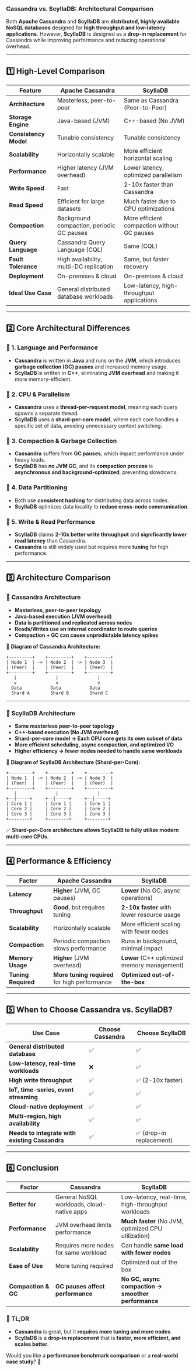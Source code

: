 ### **Cassandra vs. ScyllaDB: Architectural Comparison**  

Both **Apache Cassandra** and **ScyllaDB** are **distributed, highly available NoSQL databases** designed for **high throughput and low-latency applications**. However, **ScyllaDB** is designed as a **drop-in replacement** for Cassandra while improving performance and reducing operational overhead.

---

## **1️⃣ High-Level Comparison**
| Feature               | **Apache Cassandra**  | **ScyllaDB**  |
|----------------------|---------------------|---------------|
| **Architecture**     | Masterless, peer-to-peer | Same as Cassandra (Peer-to-Peer) |
| **Storage Engine**   | Java-based (JVM) | C++-based (No JVM) |
| **Consistency Model**| Tunable consistency | Tunable consistency |
| **Scalability**      | Horizontally scalable | More efficient horizontal scaling |
| **Performance**      | Higher latency (JVM overhead) | Lower latency, optimized parallelism |
| **Write Speed**      | Fast | 2-10x faster than Cassandra |
| **Read Speed**       | Efficient for large datasets | Much faster due to CPU optimizations |
| **Compaction**       | Background compaction, periodic GC pauses | More efficient compaction without GC pauses |
| **Query Language**   | Cassandra Query Language (CQL) | Same (CQL) |
| **Fault Tolerance**  | High availability, multi-DC replication | Same, but faster recovery |
| **Deployment**       | On-premises & cloud | On-premises & cloud |
| **Ideal Use Case**   | General distributed database workloads | Low-latency, high-throughput applications |

---

## **2️⃣ Core Architectural Differences**
### **🔹 1. Language and Performance**
- **Cassandra** is written in **Java** and runs on the **JVM**, which introduces **garbage collection (GC) pauses** and increased memory usage.
- **ScyllaDB** is written in **C++**, eliminating **JVM overhead** and making it more memory-efficient.

### **🔹 2. CPU & Parallelism**
- **Cassandra** uses a **thread-per-request model**, meaning each query spawns a separate thread.
- **ScyllaDB** uses a **shard-per-core model**, where each core handles a specific set of data, avoiding unnecessary context switching.

### **🔹 3. Compaction & Garbage Collection**
- **Cassandra** suffers from **GC pauses**, which impact performance under heavy loads.
- **ScyllaDB** has **no JVM GC**, and its **compaction process** is **asynchronous and background-optimized**, preventing slowdowns.

### **🔹 4. Data Partitioning**
- Both use **consistent hashing** for distributing data across nodes.
- **ScyllaDB** optimizes data locality to **reduce cross-node communication**.

### **🔹 5. Write & Read Performance**
- **ScyllaDB** claims **2-10x better write throughput** and **significantly lower read latency** than Cassandra.
- **Cassandra** is still widely used but requires more **tuning** for high performance.

---

## **3️⃣ Architecture Comparison**
### **🔹 Cassandra Architecture**
- **Masterless, peer-to-peer topology**
- **Java-based execution (JVM overhead)**
- **Data is partitioned and replicated across nodes**
- **Reads/Writes use an internal coordinator to route queries**
- **Compaction + GC can cause unpredictable latency spikes**

📌 **Diagram of Cassandra Architecture:**
```
+---------+    +---------+    +---------+
| Node 1  | -> | Node 2  | -> | Node 3  |
| (Peer)  |    | (Peer)  |    | (Peer)  |
+---------+    +---------+    +---------+
   |               |               |
   v               v               v
  Data           Data           Data
  Shard A        Shard B        Shard C
```

---

### **🔹 ScyllaDB Architecture**
- **Same masterless peer-to-peer topology**
- **C++-based execution (No JVM overhead)**
- **Shard-per-core model → Each CPU core gets its own subset of data**
- **More efficient scheduling, async compaction, and optimized I/O**
- **Higher efficiency → fewer nodes needed to handle same workloads**

📌 **Diagram of ScyllaDB Architecture (Shard-per-Core):**
```
+---------+    +---------+    +---------+
| Node 1  | -> | Node 2  | -> | Node 3  |
| (Peer)  |    | (Peer)  |    | (Peer)  |
+---------+    +---------+    +---------+
   |               |               |
+--|-----+     +--|-----+     +--|-----+
| Core 1 |     | Core 1 |     | Core 1 |
| Core 2 |     | Core 2 |     | Core 2 |
| Core 3 |     | Core 3 |     | Core 3 |
+--------+     +--------+     +--------+
```
✅ **Shard-per-Core architecture allows ScyllaDB to fully utilize modern multi-core CPUs.**

---

## **4️⃣ Performance & Efficiency**
| **Factor**      | **Apache Cassandra** | **ScyllaDB** |
|---------------|---------------------|-------------|
| **Latency** | **Higher** (JVM, GC pauses) | **Lower** (No GC, async operations) |
| **Throughput** | **Good**, but requires tuning | **2-10x faster** with lower resource usage |
| **Scalability** | Horizontally scalable | More efficient scaling with fewer nodes |
| **Compaction** | Periodic compaction slows performance | Runs in background, minimal impact |
| **Memory Usage** | **Higher** (JVM overhead) | **Lower** (C++ optimized memory management) |
| **Tuning Required** | **More tuning required** for high performance | **Optimized out-of-the-box** |

---

## **5️⃣ When to Choose Cassandra vs. ScyllaDB?**
| **Use Case** | **Choose Cassandra** | **Choose ScyllaDB** |
|-------------|-----------------|-----------------|
| **General distributed database** | ✅ | ✅ |
| **Low-latency, real-time workloads** | ❌ | ✅ |
| **High write throughput** | ✅ | ✅ (2-10x faster) |
| **IoT, time-series, event streaming** | ✅ | ✅ |
| **Cloud-native deployment** | ✅ | ✅ |
| **Multi-region, high availability** | ✅ | ✅ |
| **Needs to integrate with existing Cassandra** | ✅ | ✅ (drop-in replacement) |

---

## **6️⃣ Conclusion**
| **Factor**         | **Cassandra** | **ScyllaDB** |
|------------------|-------------|-------------|
| **Better for** | General NoSQL workloads, cloud-native apps | Low-latency, real-time, high-throughput workloads |
| **Performance** | JVM overhead limits performance | **Much faster** (No JVM, optimized CPU utilization) |
| **Scalability** | Requires more nodes for same workload | Can handle **same load with fewer nodes** |
| **Ease of Use** | More tuning required | Optimized out of the box |
| **Compaction & GC** | **GC pauses affect performance** | **No GC, async compaction → smoother performance** |

### **🚀 TL;DR**
- **Cassandra** is great, but it **requires more tuning and more nodes**.
- **ScyllaDB** is a **drop-in replacement** that is **faster, more efficient, and scales better**.

Would you like a **performance benchmark comparison** or a **real-world case study**? 🚀